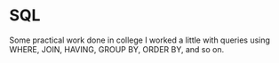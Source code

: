 # SQL
Some practical work done in college
I worked a little with queries using WHERE, JOIN, HAVING, GROUP BY, ORDER BY, and so on.
